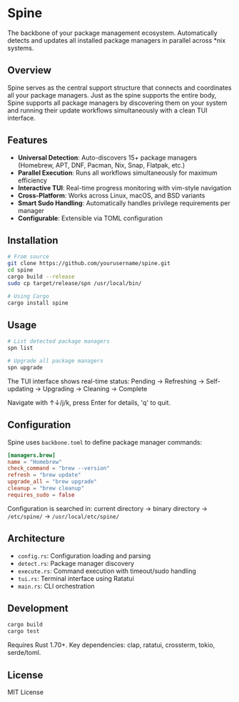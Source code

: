 # Spine

The backbone of your package management ecosystem. Automatically detects and updates all installed package managers in parallel across \*nix systems.

## Overview

Spine serves as the central support structure that connects and coordinates all your package managers. Just as the spine supports the entire body, Spine supports all package managers by discovering them on your system and running their update workflows simultaneously with a clean TUI interface.

## Features

- **Universal Detection**: Auto-discovers 15+ package managers (Homebrew, APT, DNF, Pacman, Nix, Snap, Flatpak, etc.)
- **Parallel Execution**: Runs all workflows simultaneously for maximum efficiency
- **Interactive TUI**: Real-time progress monitoring with vim-style navigation
- **Cross-Platform**: Works across Linux, macOS, and BSD variants
- **Smart Sudo Handling**: Automatically handles privilege requirements per manager
- **Configurable**: Extensible via TOML configuration

## Installation

```bash
# From source
git clone https://github.com/yourusername/spine.git
cd spine
cargo build --release
sudo cp target/release/spn /usr/local/bin/

# Using Cargo
cargo install spine
```

## Usage

```bash
# List detected package managers
spn list

# Upgrade all package managers
spn upgrade
```

The TUI interface shows real-time status: Pending → Refreshing → Self-updating → Upgrading → Cleaning → Complete

Navigate with ↑↓/j/k, press Enter for details, 'q' to quit.

## Configuration

Spine uses `backbone.toml` to define package manager commands:

```toml
[managers.brew]
name = "Homebrew"
check_command = "brew --version"
refresh = "brew update"
upgrade_all = "brew upgrade"
cleanup = "brew cleanup"
requires_sudo = false
```

Configuration is searched in: current directory → binary directory → `/etc/spine/` → `/usr/local/etc/spine/`

## Architecture

- `config.rs`: Configuration loading and parsing
- `detect.rs`: Package manager discovery
- `execute.rs`: Command execution with timeout/sudo handling
- `tui.rs`: Terminal interface using Ratatui
- `main.rs`: CLI orchestration

## Development

```bash
cargo build
cargo test
```

Requires Rust 1.70+. Key dependencies: clap, ratatui, crossterm, tokio, serde/toml.

## License

MIT License
